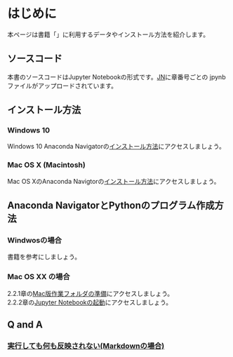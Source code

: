 # はじめに
本ページは書籍「」に利用するデータやインストール方法を紹介します。

## ソースコード
本書のソースコードはJupyter Notebookの形式です。[JN](https://github.com/oyo-k/book/tree/master/JN)に章番号ごとの jpynbファイルがアップロードされています。

## インストール方法
### Windows 10
Windows 10 Anaconda Navigatorの[インストール方法](https://github.com/oyo-k/book/issues/1)にアクセスしましょう。
### Mac OS X (Macintosh)
Mac OS XのAnaconda Navigtorの[インストール方法](https://github.com/oyo-k/book/issues/2)にアクセスしましょう。

## Anaconda NavigatorとPythonのプログラム作成方法
### Windwosの場合
書籍を参考にしましょう。
### Mac OS XX の場合
2.2.1章の[Mac版作業フォルダの準備](https://github.com/oyo-k/book/issues/3)にアクセスしましょう。 <br>
2.2.2章の[Jupyter Notebookの起動](https://github.com/oyo-k/book/issues/4)にアクセスしましょう。

## Q and A
### [実行しても何も反映されない(Markdownの場合)](https://github.com/oyo-k/book/issues/6)
